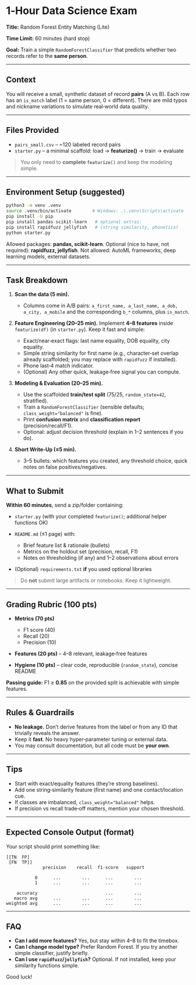 # 1‑Hour Data Science Exam

**Title:** Random Forest Entity Matching (Lite)

**Time Limit:** 60 minutes (hard stop)

**Goal:** Train a simple `RandomForestClassifier` that predicts whether two records refer to the **same person**.

---

## Context

You will receive a small, synthetic dataset of record **pairs** (A vs B). Each row has an `is_match` label (1 = same person, 0 = different). There are mild typos and nickname variations to simulate real‑world data quality.

---

## Files Provided

* `pairs_small.csv` – \~120 labeled record pairs
* `starter.py` – a minimal scaffold: load → **featurize()** → train → evaluate

> You only need to **complete `featurize()`** and keep the modeling simple.

---

## Environment Setup (suggested)

```bash
python3 -m venv .venv
source .venv/bin/activate        # Windows: .\.venv\Scripts\activate
pip install -U pip
pip install pandas scikit-learn   # optional extras:
pip install rapidfuzz jellyfish   # (string similarity, phonetics)
python starter.py
```

Allowed packages: **pandas, scikit‑learn**. Optional (nice to have, not required): **rapidfuzz, jellyfish**.
Not allowed: AutoML frameworks, deep learning models, external datasets.

---

## Task Breakdown

1. **Scan the data (5 min).**

   * Columns come in A/B pairs: `a_first_name, a_last_name, a_dob, a_city, a_mobile` and the corresponding `b_*` columns, plus `is_match`.

2. **Feature Engineering (20–25 min).**
   Implement **4–8 features** inside `featurize(df)` (in `starter.py`). Keep it fast and simple:

   * Exact/near‑exact flags: last name equality, DOB equality, city equality.
   * Simple string similarity for first name (e.g., character‑set overlap already scaffolded; you may replace with `rapidfuzz` if installed).
   * Phone last‑4 match indicator.
   * (Optional) Any other quick, leakage‑free signal you can compute.

3. **Modeling & Evaluation (20–25 min).**

   * Use the scaffolded **train/test split** (75/25, `random_state=42`, stratified).
   * Train a `RandomForestClassifier` (sensible defaults; `class_weight="balanced"` is fine).
   * Print **confusion matrix** and **classification report** (precision/recall/F1).
   * Optional: adjust decision threshold (explain in 1–2 sentences if you do).

4. **Short Write‑Up (≤5 min).**

   * 3–5 bullets: which features you created, any threshold choice, quick notes on false positives/negatives.

---

## What to Submit

**Within 60 minutes**, send a zip/folder containing:

* `starter.py` (with your completed `featurize()`; additional helper functions OK)
* `README.md` (≤1 page) with:

  * Brief feature list & rationale (bullets)
  * Metrics on the holdout set (precision, recall, F1)
  * Notes on thresholding (if any) and 1–2 observations about errors
* (Optional) `requirements.txt` **if** you used optional libraries

> Do **not** submit large artifacts or notebooks. Keep it lightweight.

---

## Grading Rubric (100 pts)

* **Metrics (70 pts)**

  * F1 score (40)
  * Recall (20)
  * Precision (10)
* **Features (20 pts)** – 4–8 relevant, leakage‑free features
* **Hygiene (10 pts)** – clear code, reproducible (`random_state`), concise README

**Passing guide:** F1 ≥ **0.85** on the provided split is achievable with simple features.

---

## Rules & Guardrails

* **No leakage.** Don’t derive features from the label or from any ID that trivially reveals the answer.
* Keep it **fast**. No heavy hyper‑parameter tuning or external data.
* You may consult documentation, but all code must be **your own**.

---

## Tips

* Start with exact/equality features (they’re strong baselines).
* Add one string‑similarity feature (first name) and one contact/location cue.
* If classes are imbalanced, `class_weight="balanced"` helps.
* If precision vs recall trade‑off matters, mention your chosen threshold.

---

## Expected Console Output (format)

Your script should print something like:

```
[[TN  FP]
 [FN  TP]]
              precision    recall  f1-score   support

           0      ...        ...      ...        ...
           1      ...        ...      ...        ...

    accuracy                          ...        ...
   macro avg      ...        ...      ...        ...
weighted avg      ...        ...      ...        ...
```

---

## FAQ

* **Can I add more features?** Yes, but stay within 4–8 to fit the timebox.
* **Can I change model type?** Prefer Random Forest. If you try another simple classifier, justify briefly.
* **Can I use `rapidfuzz`/`jellyfish`?** Optional. If not installed, keep your similarity functions simple.

Good luck!

